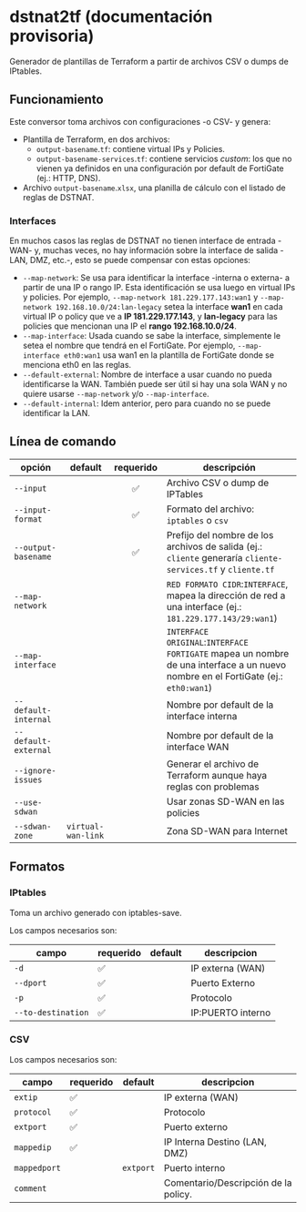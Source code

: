 # dstnat2tf (documentación provisoria)


Generador de plantillas de Terraform a partir de archivos CSV o dumps de IPtables.

## Funcionamiento

Este conversor toma archivos con configuraciones -o CSV- y genera:

- Plantilla de Terraform, en dos archivos:
  - `output-basename`.`tf`: contiene virtual IPs y Policies.
  - `output-basename-services`.`tf`: contiene servicios *custom*: los que no vienen ya definidos en una configuración por default de  FortiGate (ej.: HTTP, DNS).
- Archivo `output-basename`.`xlsx`, una planilla de cálculo con el listado de reglas de DSTNAT.

### Interfaces

En muchos casos las reglas de DSTNAT no tienen interface de entrada -WAN- y, muchas veces, no hay información sobre la interface de salida -LAN, DMZ, etc.-, esto se puede compensar con estas opciones:

- `--map-network`: Se usa para identificar la interface -interna o externa- a partir de una IP o rango IP. Esta identificación se usa luego en virtual IPs y policies. Por ejemplo, `--map-network 181.229.177.143:wan1` y `--map-network 192.168.10.0/24:lan-legacy` setea la interface **wan1** en cada virtual IP o policy que ve a **IP 181.229.177.143**, y **lan-legacy** para las policies que mencionan una IP el **rango 192.168.10.0/24**.
- `--map-interface`: Usada cuando se sabe la interface, simplemente le setea el nombre que tendrá en el FortiGate. Por ejemplo, `--map-interface eth0:wan1` usa wan1 en la plantilla de FortiGate donde se menciona eth0 en las reglas.
- `--default-external`: Nombre de interface a usar cuando no pueda identificarse la WAN. También puede ser útil si hay una sola WAN y no quiere usarse `--map-network` y/o `--map-interface`.
- `--default-internal`: Idem anterior, pero para cuando no se puede identificar la LAN.

## Línea de comando

| opción | default | requerido |  descripción |
| --- | --- | :-: | --- |
| `--input` | | ✅ | Archivo CSV o dump de IPTables | 
| `--input-format`| | ✅ | Formato del archivo: `iptables` o `csv` |
| `--output-basename` | | ✅ | Prefijo del nombre de los archivos de salida (ej.: `cliente` generaría `cliente-services.tf` y `cliente.tf` |
| `--map-network` | | | `RED FORMATO CIDR`:`INTERFACE`, mapea la dirección de red a una interface (ej.: `181.229.177.143/29:wan1`)
| `--map-interface` | | | `INTERFACE ORIGINAL`:`INTERFACE FORTIGATE` mapea un nombre de una interface a un nuevo nombre en el FortiGate (ej.: `eth0:wan1`) |
| `--default-internal` | | | Nombre por default de la interface interna |
| `--default-external` | | | Nombre por default de la interface WAN |
| `--ignore-issues` | | | Generar el archivo de Terraform aunque haya reglas con problemas |
| `--use-sdwan` | | | Usar zonas SD-WAN en las policies | 
| `--sdwan-zone` | `virtual-wan-link` | | Zona SD-WAN para Internet |

## Formatos

### IPtables

Toma un archivo generado con iptables-save.

Los campos necesarios son:

| campo | requerido | default | descripcion |
| --- | --- | --- | --- |
| `-d` | ✅ | | IP externa (WAN) |
| `--dport` | ✅ | | Puerto Externo |
| `-p` | ✅ | | Protocolo |
| `--to-destination` | ✅ | | IP:PUERTO interno |

### CSV

Los campos necesarios son:

| campo | requerido | default | descripcion |
| --- | --- | --- | --- |
| `extip` | ✅ | | IP externa (WAN) |
| `protocol` | ✅ | | Protocolo |
| `extport` | ✅ | | Puerto externo |
| `mappedip` | ✅ | | IP Interna Destino (LAN, DMZ) |
| `mappedport` | | `extport` | Puerto interno |
| `comment` | | | Comentario/Descripción de la policy. |


